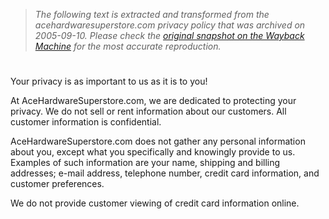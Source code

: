 > *The following text is extracted and transformed from the acehardwaresuperstore.com privacy policy that was archived on 2005-09-10. Please check the [original snapshot on the Wayback Machine](https://web.archive.org/web/20050910051003id_/http%3A//www.acehardwaresuperstore.com/privacy.php) for the most accurate reproduction.*

# 

Your privacy is as important to us as it is to you!

At AceHardwareSuperstore.com, we are dedicated to protecting your privacy. We do not sell or rent information about our customers. All customer information is confidential.

AceHardwareSuperstore.com does not gather any personal information about you, except what you specifically and knowingly provide to us. Examples of such information are your name, shipping and billing addresses; e-mail address, telephone number, credit card information, and customer preferences.

We do not provide customer viewing of credit card information online.
